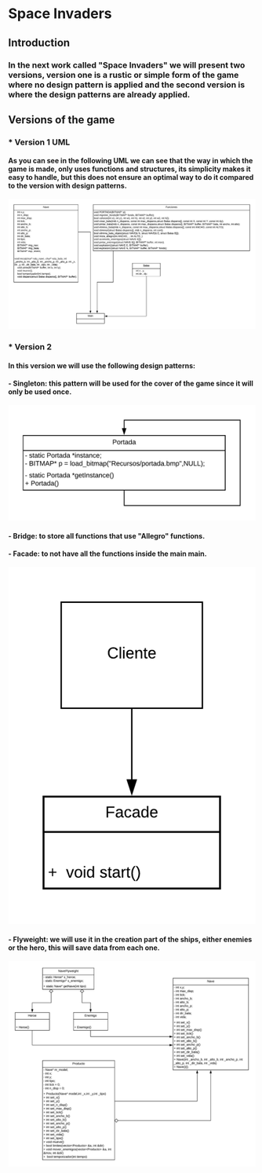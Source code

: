 # Space Invaders
## Introduction
### In the next work called "Space Invaders" we will present two versions, version one is a rustic or simple form of the game where no design pattern is applied and the second version is where the design patterns are already applied.
## Versions of the game
### * Version 1 UML
#### As you can see in the following UML we can see that the way in which the game is made, only uses functions and structures, its simplicity makes it easy to handle, but this does not ensure an optimal way to do it compared to the version with design patterns.
![Version 1 UML](https://github.com/kenny181920/space_invaders/blob/master/Space_Invaders_V1/Diagrama%20de%20Clases%20V1.png)
### * Version 2
#### In this version we will use the following design patterns:
#### - Singleton: this pattern will be used for the cover of the game since it will only be used once.
![Version 1 UML](https://github.com/kenny181920/space_invaders/blob/master/Space_Invaders_V2/UML/singleton.png)
#### - Bridge: to store all functions that use "Allegro" functions.
#### - Facade: to not have all the functions inside the main main.
![Version 1 UML](https://github.com/kenny181920/space_invaders/blob/master/Space_Invaders_V2/UML/facade.png)
#### - Flyweight: we will use it in the creation part of the ships, either enemies or the hero, this will save data from each one.
![Version 1 UML](https://github.com/kenny181920/space_invaders/blob/master/Space_Invaders_V2/UML/Flyweight.png)
